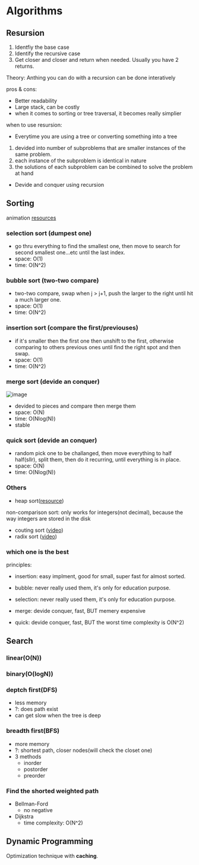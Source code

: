 # Algorithms

## Resursion

1. Identfiy the base case
2. Identify the recursive case
3. Get closer and closer and return when needed. Usually you have 2 returns.

Theory: Anthing you can do with a recursion can be done interatively

pros & cons:

- Better readability
- Large stack, can be costly
- when it comes to sorting or tree traversal, it becomes really simplier

when to use resursion:

- Everytime you are using a tree or converting something into a tree
 1. devided into number of subproblems that are smaller instances of the same problem.
 2. each instance of the subproblem is identical in nature
 3. the solutions of each subproblem can be combined to solve the problem at hand
- Devide and conquer using recursion

## Sorting

animation [resources](https://www.toptal.com/developers/sorting-algorithms)

### selection sort (dumpest one)

- go thru everything to find the smallest one, then move to search for second smallest one...etc until the last index.
- space: O(1)
- time: O(N^2)

### bubble sort (two-two compare)

- two-two compare, swap when j > j+1, push the larger to the right until hit a much larger one.
- space: O(1)
- time: O(N^2)

### insertion sort (compare the first/previouses)

- if it's smaller then the first one then unshift to the first, otherwise comparing to others previous ones until find the right spot and then swap.
- space: O(1)
- time: O(N^2)

### merge sort (devide an conquer)

![image](https://i.imgur.com/9nxdbYB.png)

- devided to pieces and compare then merge them
- space: O(N)
- time: O(Nlog(N))
- stable

### quick sort (devide an conquer)

- random pick one to be challanged, then move everything to half half(sllr), split them, then do it recurring, until everything is in place.
- space: O(N)
- time: O(Nlog(N))

### Others

- heap sort([resource](https://brilliant.org/wiki/heap-sort/))

non-comparison sort: only works for integers(not decimal), because the way integers are stored in the disk

- couting sort ([video](https://www.cs.usfca.edu/~galles/visualization/CountingSort.html))
- radix sort ([video](https://www.cs.usfca.edu/~galles/visualization/RadixSort.html))

### which one is the best

principles:

- insertion: easy implment, good for small, super fast for almost sorted.
- bubble: never really used them, it's only for education purpose.
- selection: never really used them, it's only for education purpose.

- merge: devide conquer, fast, BUT memery expensive
- quick: devide conquer, fast, BUT the worst time complexity is O(N^2)

## Search

### linear(O(N))

### binary(O(logN))

### deptch first(DFS)

- less memory
- ?: does path exist
- can get slow when the tree is deep

### breadth first(BFS)

- more memory
- ?: shortest path, closer nodes(will check the closet one)
- 3 methods
  - inorder
  - postorder
  - preorder

### Find the shorted weighted path

- Bellman-Ford
  - no negative
- Dijkstra
  - time complexity: O(N^2)

## Dynamic Programming

Optimization technique with **caching**.

